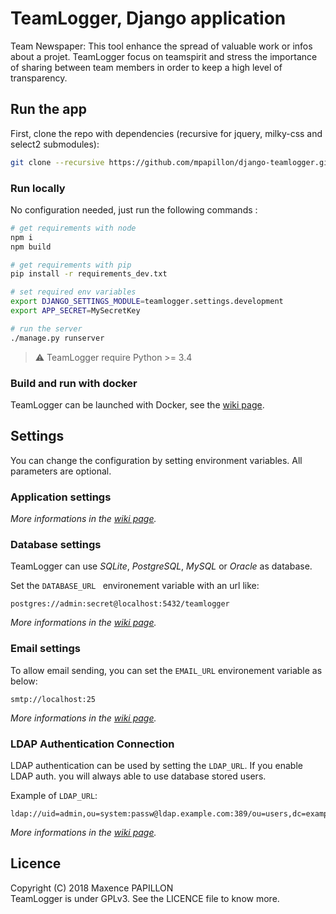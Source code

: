 # TeamLogger, Django application

Team Newspaper: This tool enhance the spread of valuable work or infos about a projet. 
TeamLogger focus on teamspirit and stress the importance of sharing between team members in order to keep a high 
level of transparency.

## Run the app

First, clone the repo with dependencies (recursive for jquery, milky-css and select2 submodules):

```sh
git clone --recursive https://github.com/mpapillon/django-teamlogger.git
```

### Run locally

No configuration needed, just run the following commands :

```sh
# get requirements with node
npm i
npm build

# get requirements with pip
pip install -r requirements_dev.txt

# set required env variables
export DJANGO_SETTINGS_MODULE=teamlogger.settings.development
export APP_SECRET=MySecretKey

# run the server
./manage.py runserver
```

> :warning: TeamLogger require Python >= 3.4

### Build and run with docker

TeamLogger can be launched with Docker, see the [wiki page](https://github.com/mpapillon/django-teamlogger/wiki/Docker-image).

## Settings

You can change the configuration by setting environment variables. All parameters are optional.

### Application settings

_More informations in the [wiki page](https://github.com/mpapillon/django-teamlogger/wiki/Application-settings)._

### Database settings

TeamLogger can use _SQLite_, _PostgreSQL_, _MySQL_ or _Oracle_ as database.

Set the `DATABASE_URL ` environement variable with an url like:

```
postgres://admin:secret@localhost:5432/teamlogger
```

_More informations in the [wiki page](https://github.com/mpapillon/django-teamlogger/wiki/Database-settings)._

### Email settings

To allow email sending, you can set the `EMAIL_URL` environement variable as below:

```
smtp://localhost:25
```

_More informations in the [wiki page](https://github.com/mpapillon/django-teamlogger/wiki/Email-settings)._

### LDAP Authentication Connection

LDAP authentication can be used by setting the `LDAP_URL`.
If you enable LDAP auth. you will always able to use database stored users.

Example of `LDAP_URL`:

```
ldap://uid=admin,ou=system:passw@ldap.example.com:389/ou=users,dc=example,dc=local
```

_More informations in the [wiki page](https://github.com/mpapillon/django-teamlogger/wiki/LDAP-settings)._

## Licence

Copyright (C) 2018  Maxence PAPILLON  
TeamLogger is under GPLv3. See the LICENCE file to know more.
